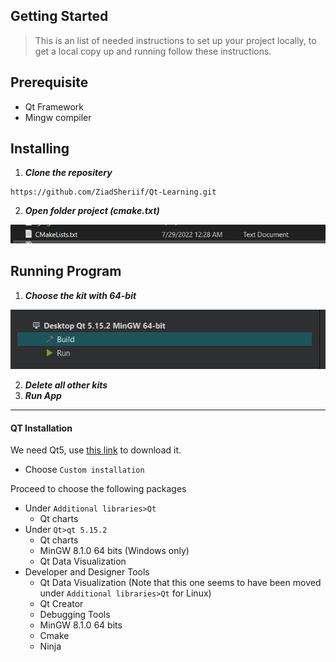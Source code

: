 ## Getting Started <a name =" get-stared"></a>
> This is an list of needed instructions to set up your project locally, to get a local copy up and running follow these
> instructions.
## Prerequisite
   - Qt Framework
   - Mingw compiler
  
## Installing
 1. ***Clone  the repositery***
```
https://github.com/ZiadSheriif/Qt-Learning.git
```
 2. ***Open folder project (cmake.txt)***

![camkelist](images/camke.png)

## Running Program
 1. ***Choose the kit with 64-bit***
   
![kit](images/kit.png)

 2. ***Delete all other kits***
 3. ***Run App***


---
#### QT Installation

We need Qt5, use [this link](https://www.qt.io/download) to download it.  
- Choose `Custom installation` 

Proceed  to choose the following packages


- Under `Additional libraries>Qt`
  - Qt charts
- Under `Qt>qt 5.15.2`
  - Qt charts
  - MinGW 8.1.0 64 bits (Windows only)
  - Qt Data Visualization
- Developer and Designer Tools
  - Qt Data Visualization (Note that this one seems to have been moved under `Additional libraries>Qt` for Linux)
  - Qt Creator
  - Debugging Tools
  - MinGW 8.1.0 64 bits
  - Cmake
  - Ninja